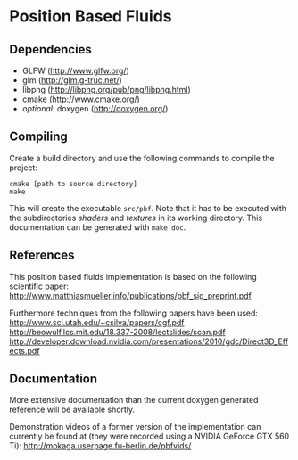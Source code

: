 Position Based Fluids
=====================
Dependencies
------------
 - GLFW (http://www.glfw.org/)
 - glm (http://glm.g-truc.net/)
 - libpng (http://libpng.org/pub/png/libpng.html)
 - cmake (http://www.cmake.org/)
 - _optional_: doxygen (http://doxygen.org/)

Compiling
---------
Create a build directory and use the following commands to compile the project:

	cmake [path to source directory]
	make

This will create the executable `src/pbf`. Note that it has to be executed with the
subdirectories _shaders_ and _textures_ in its working directory. This documentation
can be generated with `make doc`.

References
----------
This position based fluids implementation is based on the following scientific paper:
http://www.matthiasmueller.info/publications/pbf_sig_preprint.pdf

Furthermore techniques from the following papers have been used:
http://www.sci.utah.edu/~csilva/papers/cgf.pdf
http://beowulf.lcs.mit.edu/18.337-2008/lectslides/scan.pdf
http://developer.download.nvidia.com/presentations/2010/gdc/Direct3D_Effects.pdf

Documentation
-------------

More extensive documentation than the current doxygen generated reference will be
available shortly.

Demonstration videos of a former version of the implementation can currently be
found at (they were recorded using a NVIDIA GeForce GTX 560 Ti):
http://mokaga.userpage.fu-berlin.de/pbfvids/

